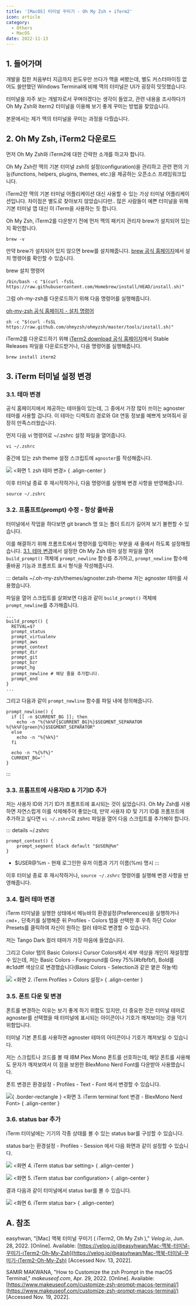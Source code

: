 ```yaml
---
title: '[MacOS] 터미널 꾸미기 - Oh My Zsh + iTerm2'
icon: article
category:
  - Others
  - MacOS
date: 2022-11-13
---
```


## 1. 들어가며
개발을 접한 처음부터 지금까지 윈도우만 쓰다가 맥을 써봤는데, 별도 커스터마이징 없어도 쓸만했던 Windows Terminal에 비해 맥의 터미널은 UI가 굉장히 밋밋했습니다.

터미널을 자주 보는 개발자로서 꾸며야겠다는 생각이 들었고, 관련 내용을 조사하다가 Oh My Zsh와 Iterm2 터미널을 이용해 보기 좋게 꾸미는 방법을 찾았습니다.

본문에서는 제가 맥의 터미널을 꾸미는 과정을 다뤘습니다.

## 2. Oh My Zsh, iTerm2 다운로드
먼저 Oh My Zsh와 iTerm2에 대한 간략한 소개를 하고자 합니다.

Oh My Zsh란 맥의 기본 터미널 zsh의 설정(configuration)을 관리하고 관련 편의 기능(functions, helpers, plugins, themes, etc.)을 제공하는 오픈소스 프레임워크입니다.

iTerm2란 맥의 기본 터미널 어플리케이션 대신 사용할 수 있는 가상 터미널 어플리케이션입니다. 차이점은 별도로 찾아보지 않았습니다만.. 많은 사람들이 예쁜 터미널을 위해 기본 터미널 앱 대신 이 iTerm을 사용하는 듯 합니다.

Oh My Zsh, iTerm2를 다운받기 전에 먼저 맥의 패키지 관리자 brew가 설치되어 있는지 확인합니다.

```:no-line-numbers
brew -v
```

만약 brew가 설치되어 있지 않으면 brew를 설치해줍니다. [brew 공식 홈페이지](https://brew.sh/index_ko)에서 설치 명령어를 확인할 수 있습니다.

brew 설치 명령어
```:no-line-numbers
/bin/bash -c "$(curl -fsSL https://raw.githubusercontent.com/Homebrew/install/HEAD/install.sh)"
```

그럼 oh-my-zsh를 다운로드하기 위해 다음 명령어를 실행해줍니다.

[oh-my-zsh 공식 홈페이지 - 설치 명령어](https://ohmyz.sh/#install)
```:no-line-numbers
sh -c "$(curl -fsSL https://raw.github.com/ohmyzsh/ohmyzsh/master/tools/install.sh)"
```

iTerm2를 다운로드하기 위해 [iTerm2 download 공식 홈페이지](https://iterm2.com/downloads.html)에서 Stable Releases 파일을 다운로드받거나, 다음 명령어를 실행해줍니다.

```:no-line-numbers
brew install iterm2
```

## 3. iTerm 터미널 설정 변경
### 3.1. 테마 변경
공식 홈페이지에서 제공하는 테마들이 있는데, 그 중에서 가장 많이 쓰이는 agnoster 테마를 사용할 겁니다. 이 테마는 디렉토리 경로와 Git 연동 정보를 예쁘게 보여줘서 굉장히 만족스러웠습니다.

먼저 다음 vi 명령어로 ~/.zshrc 설정 파일을 열어줍니다.

```:no-line-numbers
vi ~/.zshrc
```

중간에 있는 zsh theme 설정 스크립트에 `agnoster`를 작성해줍니다.

![](https://drive.google.com/uc?export=view&id=1nmIdbUAwHFyy6NeQnQumA4fGUz2YGb6T)
&lt;화면 1. zsh 테마 변경&gt;
{ .align-center }

이후 터미널 종료 후 재시작하거나, 다음 명령어를 실행해 변경 사항을 반영해줍니다.

```:no-line-numbers
source ~/.zshrc
```

### 3.2. 프롬프트(prompt) 수정 - 항상 줄바꿈
터미널에서 작업을 하다보면 git branch 명 또는 폴더 트리가 길어져 보기 불편할 수 있습니다.

이를 해결하기 위해 프롬프트에서 명령어를 입력하는 부분을 새 줄에서 하도록 설정해줬습니다. [3.1. 테마 변경](#31-테마-변경)에서 설정한 Oh My Zsh 테마 설정 파일을 열어 `build_prompt()` 객체에 `prompt_newline` 함수를 추가하고, `prompt_newline` 함수에 줄바꿈 기능과 프롬프트 표시 형식을 작성해줍니다.

::: details ~/.oh-my-zsh/themes/agnoster.zsh-theme
저는 agnoster 테마를 사용했습니다.

파일을 열어 스크립트를 살펴보면 다음과 같이 `build_prompt()` 객체에 `prompt_newline`를 추가해줍니다.
```sh:no-line-numbers {12}
...
build_prompt() {
  RETVAL=$?
  prompt_status
  prompt_virtualenv
  prompt_aws
  prompt_context
  prompt_dir
  prompt_git
  prompt_bzr
  prompt_hg
  prompt_newline # 해당 줄을 추가합니다.
  prompt_end
}
...
```

그리고 다음과 같이 `prompt_newline` 함수를 파일 내에 정의해줍니다.
```sh:no-line-numbers
prompt_newline() {
  if [[ -n $CURRENT_BG ]]; then
    echo -n "%{%k%F{$CURRENT_BG}%}$SEGMENT_SEPARATOR
%{%k%F{green}%}$SEGMENT_SEPARATOR"
  else
    echo -n "%{%k%}"
  fi

  echo -n "%{%f%}"
  CURRENT_BG=''
}
```
:::

### 3.3. 프롬프트에 사용자ID & 기기ID 추가
저는 사용자 ID와 기기 ID가 프롬프트에 표시되는 것이 싫었습니다. Oh My Zsh를 사용하면 자연스럽게 이를 삭제해주어 좋았는데, 만약 사용자 ID 및 기기 ID를 프롬프트에 추가하고 싶다면 `vi ~/.zshrc`로 zshrc 파일을 열어 다음 스크립트를 추가해야 합니다.

::: details ~/.zshrc
```sh:no-line-numbers
prompt_context() {
    prompt_segment black default "$USER@%m"
}
```
- $USER@%m - 현재 로그인한 유저 이름과 기기 이름(%m) 명시
:::

이후 터미널 종료 후 재시작하거나, `source ~/.zshrc` 명령어를 실행해 변경 사항을 반영해줍니다.

### 3.4. 컬러 테마 변경
iTerm 터미널을 실행한 상태에서 메뉴바의 환경설정(Preferences)을 실행하거나 `cmd`+`,` 단축키를 실행해준 뒤 Profiles - Colors 탭을 선택한 후 우측 하단 Color Presets를 클릭하여 자신이 원하는 컬러 테마로 변경할 수 있습니다.

저는 Tango Dark 컬러 테마가 가장 마음에 들었습니다.

그리고 Color 탭의 Basic Colors나 Cursor Colors에서 세부 색상을 개인이 재설정할 수 있는데, 저는 Basic Colors - Foreground를 Grey 75%(#bfbfbf), Bold를 #c1ddff 색상으로 변경했습니다(Basic Colors - Selection과 같은 옅은 하늘색)

![](https://drive.google.com/uc?export=view&id=1MmibQS_l5eYvcS740keA2hggILpyX5Gd)
&lt;화면 2. iTerm Profiles > Colors 설정&gt;
{ .align-center }

### 3.5. 폰트 다운 및 변경
폰트를 변경하는 이유는 보기 좋게 하기 위함도 있지만, 더 중요한 것은 터미널 테마로 agnoster를 선택했을 때 터미널에 표시되는 아이콘이나 기호가 깨져보이는 것을 막기 위함입니다.

터미널 기본 폰트를 사용하면 agnoster 테마의 아이콘이나 기호가 꺠져보일 수 있습니다.

저는 스크립트나 코드를 볼 때 IBM Plex Mono 폰트를 선호하는데, 해당 폰트를 사용해도 문자가 깨져보여서 이 점을 보완한 BlexMono Nerd Font를 다운받아 사용했습니다.

폰트 변경은 환경설정 - Profiles - Text - Font 에서 변경할 수 있습니다.

![](https://drive.google.com/uc?export=view&id=1KztbMU2ZiiH8aDa88D8YUHKlJupqzHQu){ .border-rectangle }
&lt;화면 3. iTerm terminal font 변경 - BlexMono Nerd Font&gt;
{ .align-center }

### 3.6. status bar 추가
iTerm 터미널에는 기기의 각종 상태를 볼 수 있는 status bar를 구성할 수 있습니다.

status bar는 환경설정 - Profiles - Session 에서 다음 화면과 같이 설정할 수 있습니다.

![](https://drive.google.com/uc?export=view&id=1wh3qGe7SKjsfGkOaZCj_XDrI_dNUdwWN)
&lt;화면 4. iTerm status bar setting&gt;
{ .align-center }

![](https://drive.google.com/uc?export=view&id=1iYiqt5fVikfFYZPPbx4MC1ST05mbcBzV)
&lt;화면 5. iTerm status bar configuration&gt;
{ .align-center }

결과 다음과 같이 터미널에서 status bar를 볼 수 있습니다.

![](https://drive.google.com/uc?export=view&id=1JT77mGqQ2lOU8boudKxSkDS9r1tvE-4n)
&lt;화면 6. iTerm status bar&gt;
{ .align-center}

## A. 참조
easyhwan, "[Mac] 맥북 터미널 꾸미기 ( iTerm2, Oh My Zsh )," *Velog.io*, Jun. 28, 2022. [Online]. Available: [https://velog.io/@easyhwan/Mac-맥북-터미널-꾸미기-iTerm2-Oh-My-Zsh](https://velog.io/@easyhwan/Mac-맥북-터미널-꾸미기-iTerm2-Oh-My-Zsh) [Accessed Nov. 13, 2022].

SAMIR MAKWANA, "How to Customize the zsh Prompt in the macOS Terminal," *makeuseof.com*, Apr. 29, 2022. [Online]. Available: [https://www.makeuseof.com/customize-zsh-prompt-macos-terminal/](https://www.makeuseof.com/customize-zsh-prompt-macos-terminal/) [Accessed Nov. 19, 2022].

<script setup lang="ts">
import DetailsOpen from "@DetailsOpen";
</script>

<DetailsOpen/>
